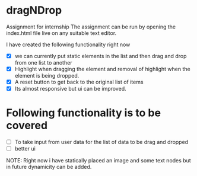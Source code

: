 # dragNDrop
Assignment for internship
The assignment can be run by opening the index.html file live on any suitable text editor.

I have created the following functionality right now 
- [x] we can currently put static elements in the list and then drag and drop from one list to another 
- [x] Highlight when dragging the element and removal of highlight when the element is being dropped.
- [x] A reset button to get back to the original list of items
- [x] Its almost responsive but ui can be improved. 

# Following functionality is to be covered
- [ ] To take input from user data for the list of data to be drag and dropped 
- [ ] better ui 

NOTE: Right now i have statically placed an image and some text nodes but in future dynamicity can be added.

